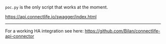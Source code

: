 `poc.py` is the only script that works at the moment. 


https://api.connectlife.io/swagger/index.html


-----------


For a working HA integration see here: https://github.com/Bilan/connectlife-api-connector
